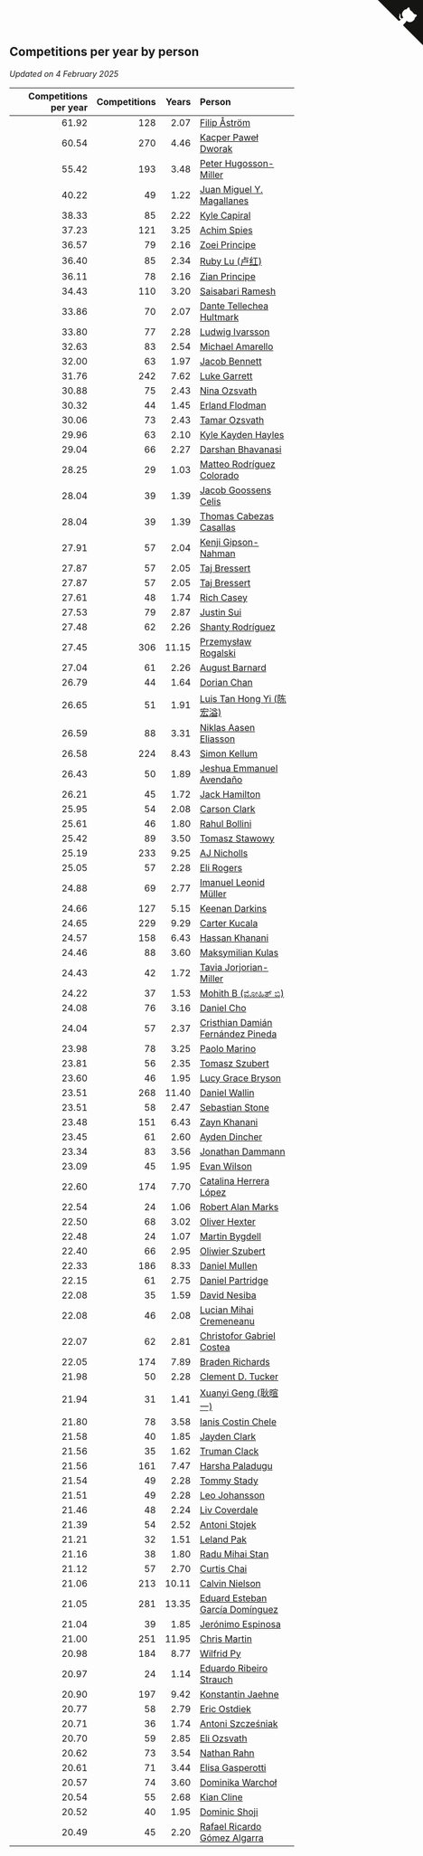 ## Competitions per year by person

*Updated on  4 February 2025*

| Competitions per year | Competitions | Years | Person |
| ---: | ---: | ---: | :--- |
| 61.92 | 128 | 2.07 | [Filip Åström](https://www.worldcubeassociation.org/persons/2023ASTR01) |
| 60.54 | 270 | 4.46 | [Kacper Paweł Dworak](https://www.worldcubeassociation.org/persons/2020DWOR01) |
| 55.42 | 193 | 3.48 | [Peter Hugosson-Miller](https://www.worldcubeassociation.org/persons/2021HUGO01) |
| 40.22 | 49 | 1.22 | [Juan Miguel Y. Magallanes](https://www.worldcubeassociation.org/persons/2023MAGA09) |
| 38.33 | 85 | 2.22 | [Kyle Capiral](https://www.worldcubeassociation.org/persons/2022CAPI02) |
| 37.23 | 121 | 3.25 | [Achim Spies](https://www.worldcubeassociation.org/persons/2021SPIE01) |
| 36.57 | 79 | 2.16 | [Zoei Principe](https://www.worldcubeassociation.org/persons/2022PRIN09) |
| 36.40 | 85 | 2.34 | [Ruby Lu (卢红)](https://www.worldcubeassociation.org/persons/2022LURU01) |
| 36.11 | 78 | 2.16 | [Zian Principe](https://www.worldcubeassociation.org/persons/2022PRIN08) |
| 34.43 | 110 | 3.20 | [Saisabari Ramesh](https://www.worldcubeassociation.org/persons/2021RAME01) |
| 33.86 | 70 | 2.07 | [Dante Tellechea Hultmark](https://www.worldcubeassociation.org/persons/2023HULT01) |
| 33.80 | 77 | 2.28 | [Ludwig Ivarsson](https://www.worldcubeassociation.org/persons/2022IVAR01) |
| 32.63 | 83 | 2.54 | [Michael Amarello](https://www.worldcubeassociation.org/persons/2022AMAR09) |
| 32.00 | 63 | 1.97 | [Jacob Bennett](https://www.worldcubeassociation.org/persons/2023BENN04) |
| 31.76 | 242 | 7.62 | [Luke Garrett](https://www.worldcubeassociation.org/persons/2017GARR05) |
| 30.88 | 75 | 2.43 | [Nina Ozsvath](https://www.worldcubeassociation.org/persons/2022OZSV03) |
| 30.32 | 44 | 1.45 | [Erland Flodman](https://www.worldcubeassociation.org/persons/2023FLOD01) |
| 30.06 | 73 | 2.43 | [Tamar Ozsvath](https://www.worldcubeassociation.org/persons/2022OZSV04) |
| 29.96 | 63 | 2.10 | [Kyle Kayden Hayles](https://www.worldcubeassociation.org/persons/2022HAYL02) |
| 29.04 | 66 | 2.27 | [Darshan Bhavanasi](https://www.worldcubeassociation.org/persons/2022BHAV01) |
| 28.25 | 29 | 1.03 | [Matteo Rodríguez Colorado](https://www.worldcubeassociation.org/persons/2024COLO04) |
| 28.04 | 39 | 1.39 | [Jacob Goossens Celis](https://www.worldcubeassociation.org/persons/2023CELI06) |
| 28.04 | 39 | 1.39 | [Thomas Cabezas Casallas](https://www.worldcubeassociation.org/persons/2023CASA08) |
| 27.91 | 57 | 2.04 | [Kenji Gipson-Nahman](https://www.worldcubeassociation.org/persons/2023GIPS01) |
| 27.87 | 57 | 2.05 | [Taj Bressert](https://www.worldcubeassociation.org/persons/2023BRES01) |
| 27.87 | 57 | 2.05 | [Taj Bressert](https://www.worldcubeassociation.org/persons/2023BRES01) |
| 27.61 | 48 | 1.74 | [Rich Casey](https://www.worldcubeassociation.org/persons/2023CASE06) |
| 27.53 | 79 | 2.87 | [Justin Sui](https://www.worldcubeassociation.org/persons/2022SUIJ01) |
| 27.48 | 62 | 2.26 | [Shanty Rodríguez](https://www.worldcubeassociation.org/persons/2022CUBI01) |
| 27.45 | 306 | 11.15 | [Przemysław Rogalski](https://www.worldcubeassociation.org/persons/2013ROGA02) |
| 27.04 | 61 | 2.26 | [August Barnard](https://www.worldcubeassociation.org/persons/2022BARN21) |
| 26.79 | 44 | 1.64 | [Dorian Chan](https://www.worldcubeassociation.org/persons/2023DORI01) |
| 26.65 | 51 | 1.91 | [Luis Tan Hong Yi (陈宏溢)](https://www.worldcubeassociation.org/persons/2023YILU01) |
| 26.59 | 88 | 3.31 | [Niklas Aasen Eliasson](https://www.worldcubeassociation.org/persons/2021ELIA01) |
| 26.58 | 224 | 8.43 | [Simon Kellum](https://www.worldcubeassociation.org/persons/2016KELL12) |
| 26.43 | 50 | 1.89 | [Jeshua Emmanuel Avendaño](https://www.worldcubeassociation.org/persons/2023AVEN01) |
| 26.21 | 45 | 1.72 | [Jack Hamilton](https://www.worldcubeassociation.org/persons/2023HAMI08) |
| 25.95 | 54 | 2.08 | [Carson Clark](https://www.worldcubeassociation.org/persons/2023CLAR02) |
| 25.61 | 46 | 1.80 | [Rahul Bollini](https://www.worldcubeassociation.org/persons/2023BOLL01) |
| 25.42 | 89 | 3.50 | [Tomasz Stawowy](https://www.worldcubeassociation.org/persons/2021STAW01) |
| 25.19 | 233 | 9.25 | [AJ Nicholls](https://www.worldcubeassociation.org/persons/2015NICH04) |
| 25.05 | 57 | 2.28 | [Eli Rogers](https://www.worldcubeassociation.org/persons/2022ROGE05) |
| 24.88 | 69 | 2.77 | [Imanuel Leonid Müller](https://www.worldcubeassociation.org/persons/2022MULL02) |
| 24.66 | 127 | 5.15 | [Keenan Darkins](https://www.worldcubeassociation.org/persons/2019DARK02) |
| 24.65 | 229 | 9.29 | [Carter Kucala](https://www.worldcubeassociation.org/persons/2015KUCA01) |
| 24.57 | 158 | 6.43 | [Hassan Khanani](https://www.worldcubeassociation.org/persons/2018KHAN26) |
| 24.46 | 88 | 3.60 | [Maksymilian Kulas](https://www.worldcubeassociation.org/persons/2021KULA02) |
| 24.43 | 42 | 1.72 | [Tavia Jorjorian-Miller](https://www.worldcubeassociation.org/persons/2023JORJ01) |
| 24.22 | 37 | 1.53 | [Mohith B (ಮೋಹಿತ್ ಬಿ)](https://www.worldcubeassociation.org/persons/2023BMOH01) |
| 24.08 | 76 | 3.16 | [Daniel Cho](https://www.worldcubeassociation.org/persons/2021CHOD01) |
| 24.04 | 57 | 2.37 | [Cristhian Damián Fernández Pineda](https://www.worldcubeassociation.org/persons/2022PINE05) |
| 23.98 | 78 | 3.25 | [Paolo Marino](https://www.worldcubeassociation.org/persons/2021MARI04) |
| 23.81 | 56 | 2.35 | [Tomasz Szubert](https://www.worldcubeassociation.org/persons/2022SZUB02) |
| 23.60 | 46 | 1.95 | [Lucy Grace Bryson](https://www.worldcubeassociation.org/persons/2023BRYS01) |
| 23.51 | 268 | 11.40 | [Daniel Wallin](https://www.worldcubeassociation.org/persons/2013WALL03) |
| 23.51 | 58 | 2.47 | [Sebastian Stone](https://www.worldcubeassociation.org/persons/2022STON09) |
| 23.48 | 151 | 6.43 | [Zayn Khanani](https://www.worldcubeassociation.org/persons/2018KHAN28) |
| 23.45 | 61 | 2.60 | [Ayden Dincher](https://www.worldcubeassociation.org/persons/2022DINC01) |
| 23.34 | 83 | 3.56 | [Jonathan Dammann](https://www.worldcubeassociation.org/persons/2021DAMM01) |
| 23.09 | 45 | 1.95 | [Evan Wilson](https://www.worldcubeassociation.org/persons/2023WILS11) |
| 22.60 | 174 | 7.70 | [Catalina Herrera López](https://www.worldcubeassociation.org/persons/2017LOPE31) |
| 22.54 | 24 | 1.06 | [Robert Alan Marks](https://www.worldcubeassociation.org/persons/2024MARK03) |
| 22.50 | 68 | 3.02 | [Oliver Hexter](https://www.worldcubeassociation.org/persons/2022HEXT01) |
| 22.48 | 24 | 1.07 | [Martin Bygdell](https://www.worldcubeassociation.org/persons/2024BYGD01) |
| 22.40 | 66 | 2.95 | [Oliwier Szubert](https://www.worldcubeassociation.org/persons/2022SZUB01) |
| 22.33 | 186 | 8.33 | [Daniel Mullen](https://www.worldcubeassociation.org/persons/2016MULL04) |
| 22.15 | 61 | 2.75 | [Daniel Partridge](https://www.worldcubeassociation.org/persons/2022PART02) |
| 22.08 | 35 | 1.59 | [David Nesiba](https://www.worldcubeassociation.org/persons/2023NESI01) |
| 22.08 | 46 | 2.08 | [Lucian Mihai Cremeneanu](https://www.worldcubeassociation.org/persons/2023CREM01) |
| 22.07 | 62 | 2.81 | [Christofor Gabriel Costea](https://www.worldcubeassociation.org/persons/2022COST03) |
| 22.05 | 174 | 7.89 | [Braden Richards](https://www.worldcubeassociation.org/persons/2017RICH02) |
| 21.98 | 50 | 2.28 | [Clement D. Tucker](https://www.worldcubeassociation.org/persons/2022TUCK09) |
| 21.94 | 31 | 1.41 | [Xuanyi Geng (耿暄一)](https://www.worldcubeassociation.org/persons/2023GENG02) |
| 21.80 | 78 | 3.58 | [Ianis Costin Chele](https://www.worldcubeassociation.org/persons/2021CHEL01) |
| 21.58 | 40 | 1.85 | [Jayden Clark](https://www.worldcubeassociation.org/persons/2023CLAR13) |
| 21.56 | 35 | 1.62 | [Truman Clack](https://www.worldcubeassociation.org/persons/2023CLAC02) |
| 21.56 | 161 | 7.47 | [Harsha Paladugu](https://www.worldcubeassociation.org/persons/2017PALA08) |
| 21.54 | 49 | 2.28 | [Tommy Stady](https://www.worldcubeassociation.org/persons/2022STAD01) |
| 21.51 | 49 | 2.28 | [Leo Johansson](https://www.worldcubeassociation.org/persons/2022JOHA08) |
| 21.46 | 48 | 2.24 | [Liv Coverdale](https://www.worldcubeassociation.org/persons/2022COVE02) |
| 21.39 | 54 | 2.52 | [Antoni Stojek](https://www.worldcubeassociation.org/persons/2022STOJ03) |
| 21.21 | 32 | 1.51 | [Leland Pak](https://www.worldcubeassociation.org/persons/2023PAKL02) |
| 21.16 | 38 | 1.80 | [Radu Mihai Stan](https://www.worldcubeassociation.org/persons/2023STAN09) |
| 21.12 | 57 | 2.70 | [Curtis Chai](https://www.worldcubeassociation.org/persons/2022CHAI02) |
| 21.06 | 213 | 10.11 | [Calvin Nielson](https://www.worldcubeassociation.org/persons/2014NIEL03) |
| 21.05 | 281 | 13.35 | [Eduard Esteban García Domínguez](https://www.worldcubeassociation.org/persons/2011EDUA01) |
| 21.04 | 39 | 1.85 | [Jerónimo Espinosa](https://www.worldcubeassociation.org/persons/2023ESPI07) |
| 21.00 | 251 | 11.95 | [Chris Martin](https://www.worldcubeassociation.org/persons/2013MART03) |
| 20.98 | 184 | 8.77 | [Wilfrid Py](https://www.worldcubeassociation.org/persons/2016PYWI01) |
| 20.97 | 24 | 1.14 | [Eduardo Ribeiro Strauch](https://www.worldcubeassociation.org/persons/2023STRA33) |
| 20.90 | 197 | 9.42 | [Konstantin Jaehne](https://www.worldcubeassociation.org/persons/2015JAEH01) |
| 20.77 | 58 | 2.79 | [Eric Ostdiek](https://www.worldcubeassociation.org/persons/2022OSTD01) |
| 20.71 | 36 | 1.74 | [Antoni Szcześniak](https://www.worldcubeassociation.org/persons/2023SZCZ04) |
| 20.70 | 59 | 2.85 | [Eli Ozsvath](https://www.worldcubeassociation.org/persons/2022OZSV01) |
| 20.62 | 73 | 3.54 | [Nathan Rahn](https://www.worldcubeassociation.org/persons/2021RAHN01) |
| 20.61 | 71 | 3.44 | [Elisa Gasperotti](https://www.worldcubeassociation.org/persons/2021GASP01) |
| 20.57 | 74 | 3.60 | [Dominika Warchoł](https://www.worldcubeassociation.org/persons/2021WARC01) |
| 20.54 | 55 | 2.68 | [Kian Cline](https://www.worldcubeassociation.org/persons/2022CLIN01) |
| 20.52 | 40 | 1.95 | [Dominic Shoji](https://www.worldcubeassociation.org/persons/2023SHOJ01) |
| 20.49 | 45 | 2.20 | [Rafael Ricardo Gómez Algarra](https://www.worldcubeassociation.org/persons/2022ALGA01) |


<a href="https://github.com/jonatanklosko/wca_statistics" class="github-corner" aria-label="View source on Github"><svg width="80" height="80" viewBox="0 0 250 250" style="fill:#151513; color:#fff; position: absolute; top: 0; border: 0; right: 0;" aria-hidden="true"><path d="M0,0 L115,115 L130,115 L142,142 L250,250 L250,0 Z"></path><path d="M128.3,109.0 C113.8,99.7 119.0,89.6 119.0,89.6 C122.0,82.7 120.5,78.6 120.5,78.6 C119.2,72.0 123.4,76.3 123.4,76.3 C127.3,80.9 125.5,87.3 125.5,87.3 C122.9,97.6 130.6,101.9 134.4,103.2" fill="currentColor" style="transform-origin: 130px 106px;" class="octo-arm"></path><path d="M115.0,115.0 C114.9,115.1 118.7,116.5 119.8,115.4 L133.7,101.6 C136.9,99.2 139.9,98.4 142.2,98.6 C133.8,88.0 127.5,74.4 143.8,58.0 C148.5,53.4 154.0,51.2 159.7,51.0 C160.3,49.4 163.2,43.6 171.4,40.1 C171.4,40.1 176.1,42.5 178.8,56.2 C183.1,58.6 187.2,61.8 190.9,65.4 C194.5,69.0 197.7,73.2 200.1,77.6 C213.8,80.2 216.3,84.9 216.3,84.9 C212.7,93.1 206.9,96.0 205.4,96.6 C205.1,102.4 203.0,107.8 198.3,112.5 C181.9,128.9 168.3,122.5 157.7,114.1 C157.9,116.9 156.7,120.9 152.7,124.9 L141.0,136.5 C139.8,137.7 141.6,141.9 141.8,141.8 Z" fill="currentColor" class="octo-body"></path></svg></a><style>.github-corner:hover .octo-arm{animation:octocat-wave 560ms ease-in-out}@keyframes octocat-wave{0%,100%{transform:rotate(0)}20%,60%{transform:rotate(-25deg)}40%,80%{transform:rotate(10deg)}}@media (max-width:500px){.github-corner:hover .octo-arm{animation:none}.github-corner .octo-arm{animation:octocat-wave 560ms ease-in-out}}</style>
